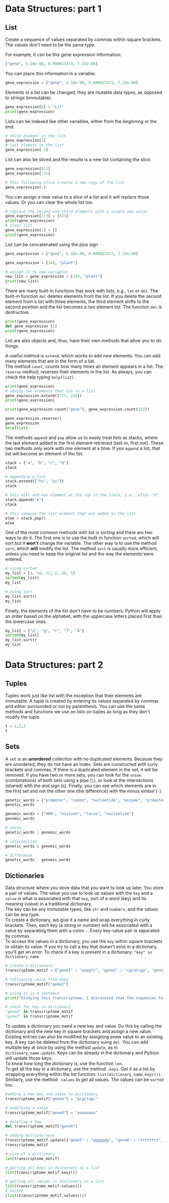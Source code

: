 # Data Structures: part 1

## List

Create a sequence of values separated by commas within square brackets. The values
don't need to be the same type.

For example, it can be this gene expression information:

```python
["gene", 5.16e-08, 0.000023373, 7.33e-08]
```

You can place this information in a variable:

```python
gene_expression = ["gene", 5.16e-08, 0.000023373, 7.33e-08]
```

Elements in a list can be changed, they are mutable data types, as opposed to strings (immutable).

```python
gene_expression[0] = "Lif"
print(gene_expression)
```

Lists can be indexed like other variables, either from the beginning or the end.

```python
# third element in the list
gene_expression[2]
# last element in the list
gene_expression[-1]
```

List can also be sliced and the results is a new list containing the slice.

```python
gene_expression[0:2]
gene_expression[-3:]

# this following slice creates a new copy of the list
gene_expression[:]
```
You can assign a new value to a slice of a list and it will replace those values.
Or you can clear the whole list too.

```python
# replace the second and third elements with a single new value
gene_expression[1:3] = [633]
print(gene_expression)
# clear list
gene_expression[:] = []
print(gene_expression)
```

List can be concatenated using the plus sign

```python
gene_expression = ["gene", 5.16e-08, 0.000023373, 7.33e-08]

gene_expression + [345, "plant"]

# assign it to new variables
new_list = gene_expression + [345, "plant"]
print(new_list)
```

There are many built-in functions that work with lists, e.g., `len` or `del`. The built-in function `del` deletes elements from the list. If you delete the second element from a list with three elements, the third element shifts to the second position and the list becomes a two element list. The function `del` is destructive.

```python
print(gene_expression)
del gene_expression [1]
print(gene_expression)
```

List are also objects and, thus, have their own methods that allow you to do things.

A useful method is `extend`, which works to add new elements. You can add many elements
that are in the form of a list.  
The method `count`,
counts how many times an element appears in a list. The `reverse` method, reverses their
elements in the list. As always, you can check the help typing `help(list)`

```python
print(gene_expression)
# adding two elements that are in a list
gene_expression.extend([777, 234])
print(gene_expression)

print(gene_expression.count("gene"), gene_expression.count(222))

gene_expression.reverse()
gene_expression
help(list)
```

The methods `append` and `pop` allow us to easily treat lists as stacks, where the
last element added is the first element retrieved (last-in, first out). These two
methods only work with one element at a time. If you `append` a list, that list
will become an element of the list.

```python
stack = ["a", "b", "c", "d"]
stack

# appending a list
stack.extend(["hu", "yu"])
stack

# this will add one element at the top of the stack, i.e., after "d"
stack.append("e")
stack

# this removes the last element that was added to the list
elem = stack.pop()
elem
```

One of the most common methods with list is sorting and there are two ways to do it.
The first one is to use the built-in function `sorted`, which will sort but it **won't**
change the variable. The other way is to use the method `sort`, which **will** 
modify the list. The method `sort` is usually more efficient, unless you need to 
keep the original list and the way the elements were entered.

```python
# using sorted
my_list = [3, 54, 12, 2, 34, 5]
sorted(my_list)
my_list

# using sort
my_list.sort()
my_list
```
Finally, the elements of the list don't have to be numbers. Python will apply an order based on the alphabet, with the uppercase letters placed first than the lowercase ones.

```python
my_list = ["a", "g", "c", "T", "A"]
sorted(my_list)
my_list.sort()
my_list
```

# Data Structures: part 2

## Tuples

Tuples work just like list with the exception that their elements are immutable.
A tuple is created by entering its values separated by commas and _either_ surrounded 
or not by parenthesis. You can use the same methods and functions we use on lists 
on tuples as long as they don't modify the tuple.

```python
t = 1,2,3
t
```
## Sets

A `set` is an **unordered** collection with no duplicated elements. Because they
are unordered, they do not have an index. Sets are constructed with curly brackets
and commas. If there is a duplicated element in the set, it will be removed.
If you have two or more sets, you can look for the `union` (combinations) 
of both sets using a pipe (`|`), or look at the intersections (shared) with the 
and sign (`&`). Finally, you can see which elements are in the first set and not
the other one (the difference) with the minus simbol (`-`).

```python
genetic_words = {"promoter", "codon", "nucleotide", "enzyme", "promoter", "DNA"}
genetic_words

genomic_words = {"DNA", "histone", "locus", "nucleotide"}
genomic_words

# union
genetic_words | genomic_words

# intersection
genetic_words & genomic_words

# difference
genetic_words - genomic_words
```
## Dictionaries

Data structure where you store data that you want to look up later. You store a 
pair of values. The value you use to look up values with the `key` and a `value`
is what is associated with that `key`, sort of a word (key) and its meaning (value)
in a traditional dictionary.  
The key can be any immutable types, like `str` and `numbers`, and the values can
be any type.  
To create a dictionary, we give it a name and wrap everything in curly brackets. 
Then, each key (a string or number) will be associated with a value by separating them 
with a colon `:`. Every key-value pair is separated by commas.  
To access the values in a dictionary, you use the `key` within square brackets to
obtain its value. If you try to call a key that doesn't exist in a dictionary, 
you'll get an error. To check if a key is present in a dictionary: `"key" in dictionary_name`


```python
# create a dictionary
transcriptome_motif = {"gene1" : "aaagtt", "gene2" : "cgcatcga", "gene3" :  "actcatc"}

# retrieving value from akey
transcriptome_motif["gene2"]

# using it in a sentence
print("Studying this transcriptome, I discovered that the sequences for one gene was %s" % transcriptome_motif["gene2"])

# check for key in dictionary
"gene4" in transcriptome_motif
"gene3" in transcriptome_motif
```

To update a dictionary you need a new key and value. Do this by calling the dictionary
and the new key in square brackets and assign a new value. Existing entries can
also be modified by assigning anew value to an existing key. A key can be deleted
from the dictionary suing `del`. You can add multiple key at once by using the method
`update`, as in `dictionary_name.update`. Keys can be already in the dictionary and
Python will update those keys.  
To know how long the dictionary is, use the function `len`.  
To get all the key in a dictionary, use the method `.keys`. Get it as a list by
wrapping everything within the list function: `list(dictionary_name.keys())`. Similarly, 
use the method `.values` to get all values. The values can be `sorted` too.

```python
#adding a new key and value to dictionary
transcriptome_motif["gene4"] = "gcgctagc"

# modifying a value
transcriptome_motif["gene4"] = "aaaaaaaa"

# deleting a key
del transcriptome_motif["gene4"]

# adding multiple keys
transcriptome_motif.update({"gene5" : "ggggggg", "gene6" : "tttttttt", "gene3" : "cccccc"})
transcriptome_motif

# size of a dictionary
len(transcriptome_motif)

# getting all keys in dictionary as a list
list(transcriptome_motif.keys())

# getting all values in dictionary as a list
list(transcriptome_motif.values())
# sorted
(list(transcriptome_motif.values()))
```
